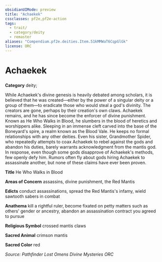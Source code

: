 ```yaml
---
obsidianUIMode: preview
title: "Achaekek"
cssclasses: pf2e,pf2e-action
tags:
  - trait/
  - category/deity
  - remaster
aliases: "Compendium.pf2e.deities.Item.51kMMWaT6CqpGlGk"
license: ORC
---
```

# Achaekek

### 

**Category** deity; 




While Achaekek's divine genesis is heavily debated among scholars, it is believed that he was created—either by the power of a singular deity or a group of them—to eradicate those who would steal a god's divinity. The creators are gone, perhaps by their creation's own claws. Achaekek remains, and he has since become the enforcer of divine punishment. Known as He Who Walks in Blood, he slumbers in the blood of heretics and worshippers alike. Sleeping in an immense cleft carved into the base of the Boneyard's spire, a realm known as the Blood Vale. He keeps no formal relationships with any other deities. Even his sister, Grandmother Spider, who repeatedly attempts to coax Achaekek to rebel against the gods and abandon his duties, barely warrants acknowledgment from the mantis god. In response, even though some gods disapprove of Achaekek's methods, few openly defy him. Rumors often fly about gods hiring Achaekek to assassinate another, but none of these claims have ever been proven.

**Title** He Who Walks in Blood

**Areas of Concern** assassins, divine punishment, the Red Mantis

**Edicts** conduct assassinations, spread the Red Mantis's infamy, wield sawtooth sabers in combat

**Anathema** kill a rightful ruler, become fixated on petty matters such as others' gender or ancestry, abandon an assassination contract you agreed to pursue

**Religious Symbol** crossed mantis claws

**Sacred Animal** crimson mantis

**Sacred Color** red

*Source: Pathfinder Lost Omens Divine Mysteries*
*ORC*